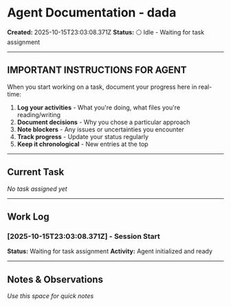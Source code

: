 # Agent Documentation - dada

**Created:** 2025-10-15T23:03:08.371Z
**Status:** ⚪ Idle - Waiting for task assignment

---

## IMPORTANT INSTRUCTIONS FOR AGENT

When you start working on a task, document your progress here in real-time:

1. **Log your activities** - What you're doing, what files you're reading/writing
2. **Document decisions** - Why you chose a particular approach
3. **Note blockers** - Any issues or uncertainties you encounter
4. **Track progress** - Update your status regularly
5. **Keep it chronological** - New entries at the top

---

## Current Task

*No task assigned yet*

---

## Work Log

### [2025-10-15T23:03:08.371Z] - Session Start
**Status:** Waiting for task assignment
**Activity:** Agent initialized and ready

---

## Notes & Observations

*Use this space for quick notes*
